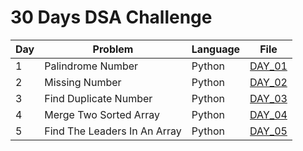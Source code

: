 # 30 Days DSA Challenge

| Day | Problem | Language | File |
|-----|---------|---------|------|
| 1   | Palindrome Number | Python | [DAY_01](day01) |
| 2   | Missing Number    | Python | [DAY_02](day02) |
| 3   | Find Duplicate Number | Python | [DAY_03](day03) |
| 4   | Merge Two Sorted Array | Python | [DAY_04](day04) |
| 5   | Find The Leaders In An Array | Python | [DAY_05](day05) |
